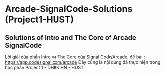 # Arcade-SignalCode-Solutions (Project1-HUST)
Solutions of Intro and The Core of Arcade SignalCode
------------------------------------------------------
Lời giải của phần Intro và The Core của Signal Code/Arcade, đề bài : https://app.codesignal.com/arcade
Đây cũng là nội dung đã thực hiện trong học phần Project 1 - DHBK HN - HUST
